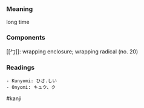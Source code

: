 ### Meaning

long time

### Components

[[勹]]: wrapping enclosure; wrapping radical (no. 20)

### Readings

```
- Kunyomi: ひさ.しい
- Onyomi: キュウ、ク
```

#kanji